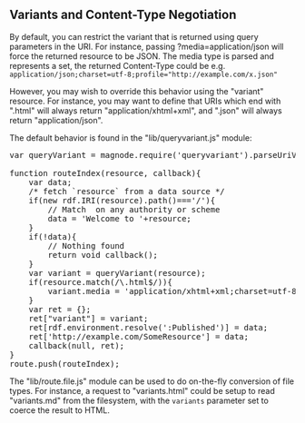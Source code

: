 ## Variants and Content-Type Negotiation

By default, you can restrict the variant that is returned using query parameters in the URI. For instance, passing ?media=application/json will force the returned resource to be JSON. The media type is parsed and represents a set, the returned Content-Type could be e.g. `application/json;charset=utf-8;profile="http://example.com/x.json"`

However, you may wish to override this behavior using the "variant" resource. For instance, you may want to define that URIs which end with ".html" will always return "application/xhtml+xml", and ".json" will always return "application/json".

The default behavior is found in the "lib/queryvariant.js" module:

<pre class="lang-application-ecmascript">
var queryVariant = magnode.require('queryvariant').parseUriVariants;

function routeIndex(resource, callback){
	var data;
	/* fetch `resource` from a data source */
	if(new rdf.IRI(resource).path()==='/'){
		// Match </> on any authority or scheme
		data = 'Welcome to '+resource;
	}
	if(!data){
		// Nothing found
		return void callback();
	}
	var variant = queryVariant(resource);
	if(resource.match(/\.html$/)){
		variant.media = 'application/xhtml+xml;charset=utf-8';
	}
	var ret = {};
	ret["variant"] = variant;
	ret[rdf.environment.resolve(':Published')] = data;
	ret['http://example.com/SomeResource'] = data;
	callback(null, ret);
}
route.push(routeIndex);
</pre>

The "lib/route.file.js" module can be used to do on-the-fly conversion of file types. For instance, a request to "variants.html" could be setup to read "variants.md" from the filesystem, with the `variants` parameter set to coerce the result to HTML.
